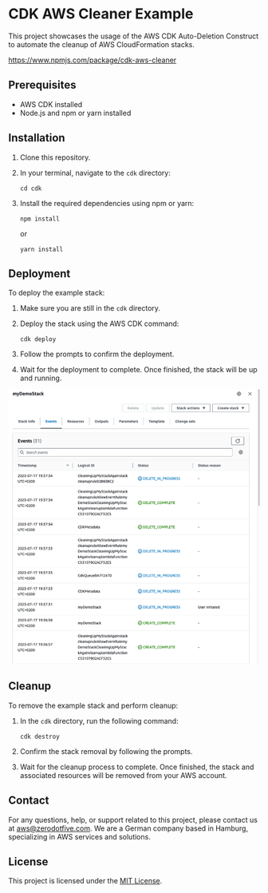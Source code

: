 # CDK AWS Cleaner Example

This project showcases the usage of the AWS CDK Auto-Deletion Construct to automate the cleanup of AWS CloudFormation stacks.

https://www.npmjs.com/package/cdk-aws-cleaner

## Prerequisites

- AWS CDK installed
- Node.js and npm or yarn installed

## Installation

1. Clone this repository.

2. In your terminal, navigate to the `cdk` directory:
   ```
   cd cdk
   ```

3. Install the required dependencies using npm or yarn:
   ```
   npm install
   ```
   or
   ```
   yarn install
   ```

## Deployment

To deploy the example stack:

1. Make sure you are still in the `cdk` directory.

2. Deploy the stack using the AWS CDK command:
   ```
   cdk deploy
   ```

3. Follow the prompts to confirm the deployment.

4. Wait for the deployment to complete. Once finished, the stack will be up and running.

![alt text](docs/img.png)

## Cleanup

To remove the example stack and perform cleanup:

1. In the `cdk` directory, run the following command:
   ```
   cdk destroy
   ```

2. Confirm the stack removal by following the prompts.

3. Wait for the cleanup process to complete. Once finished, the stack and associated resources will be removed from your AWS account.

## Contact

For any questions, help, or support related to this project, please contact us at aws@zerodotfive.com. We are a German company based in Hamburg, specializing in AWS services and solutions.

## License

This project is licensed under the [MIT License](LICENSE).